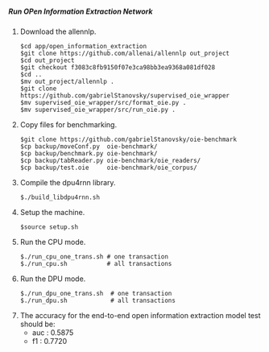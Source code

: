 ##### Run OPen Information Extraction Network

1. Download the allennlp.
    ```    
    $cd app/open_information_extraction
    $git clone https://github.com/allenai/allennlp out_project
    $cd out_project
    $git checkout f3083c8fb9150f07e3ca98bb3ea9368a081df028
    $cd ..
    $mv out_project/allennlp .
    $git clone https://github.com/gabrielStanovsky/supervised_oie_wrapper
    $mv supervised_oie_wrapper/src/format_oie.py .
    $mv supervised_oie_wrapper/src/run_oie.py .
    ```
2. Copy files for benchmarking.
    ```
    $git clone https://github.com/gabrielStanovsky/oie-benchmark
    $cp backup/moveConf.py  oie-benchmark/
    $cp backup/benchmark.py oie-benchmark/
    $cp backup/tabReader.py oie-benchmark/oie_readers/
    $cp backup/test.oie     oie-benchmark/oie_corpus/
    ```
3. Compile the dpu4rnn library.
    ```
    $./build_libdpu4rnn.sh
    ```
4. Setup the machine.
    ```
    $source setup.sh
    ```
5. Run the CPU mode.
    ```
    $./run_cpu_one_trans.sh # one transaction
    $./run_cpu.sh           # all transactions
    ```
6. Run the DPU mode.
    ```
    $./run_dpu_one_trans.sh  # one transaction
    $./run_dpu.sh            # all transactions
    ```
7. The accuracy for the end-to-end open information extraction model test should be:
    - auc : 0.5875
    - f1 : 0.7720

